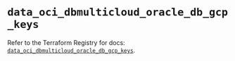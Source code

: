 # `data_oci_dbmulticloud_oracle_db_gcp_keys`

Refer to the Terraform Registry for docs: [`data_oci_dbmulticloud_oracle_db_gcp_keys`](https://registry.terraform.io/providers/oracle/oci/7.19.0/docs/data-sources/dbmulticloud_oracle_db_gcp_keys).

